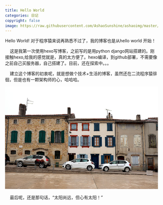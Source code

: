 ```yaml
---
title: Hello World
categories: 日记
copyright: false
image: https://raw.githubusercontent.com/AshaoSunshine/ashaoimg/master/landscape/hello_world.webp
---
```

Hello World! 对于程序猿来说再熟悉不过了，我的博客也是从hello world 开始！
<!--more-->

&nbsp;&nbsp;&nbsp;&nbsp;这是我第一次使用hexo写博客，之前写的是用python django网站搭建的。刚接触hexo,给我的感觉就是，真的太方便了。hexo编译，到github部署，不需要像之前自己买服务器，自己搭建了。目前，还在探索中。。。

&nbsp;&nbsp;&nbsp;&nbsp;建立这个博客的初衷呢，就是想做个技术+生活的博客，虽然还在二流程序猿徘徊，但是也有一颗架构师的心，哈哈哈。

![](https://raw.githubusercontent.com/AshaoSunshine/ashaoimg/master/landscape/pic_7.jpg)

&nbsp;&nbsp;&nbsp;&nbsp;最后呢，还是那句话，“太阳尚远，但心有太阳！”


